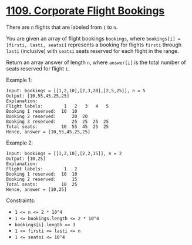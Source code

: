 [1109. Corporate Flight Bookings](https://leetcode.com/problems/corporate-flight-bookings/)
=================================

There are `n` flights that are labeled from `1` to `n`.

You are given an array of flight bookings `bookings`, where
`bookings[i] = [firsti, lasti, seatsi]` represents a booking for
flights `firsti` through `lasti` (inclusive) with `seatsi` seats
reserved for each flight in the range.

Return an array answer of length `n`, where `answer[i]` is the total number
of seats reserved for flight `i`.

Example 1:
```
Input: bookings = [[1,2,10],[2,3,20],[2,5,25]], n = 5
Output: [10,55,45,25,25]
Explanation:
Flight labels:        1   2   3   4   5
Booking 1 reserved:  10  10
Booking 2 reserved:      20  20
Booking 3 reserved:      25  25  25  25
Total seats:         10  55  45  25  25
Hence, answer = [10,55,45,25,25]
```

Example 2:
```
Input: bookings = [[1,2,10],[2,2,15]], n = 2
Output: [10,25]
Explanation:
Flight labels:        1   2
Booking 1 reserved:  10  10
Booking 2 reserved:      15
Total seats:         10  25
Hence, answer = [10,25]
```

Constraints:

 - `1 <= n <= 2 * 10^4`
 - `1 <= bookings.length <= 2 * 10^4`
 - `bookings[i].length == 3`
 - `1 <= firsti <= lasti <= n`
 - `1 <= seatsi <= 10^4`
